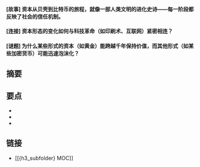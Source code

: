 #### [故事] 资本从贝壳到比特币的旅程，就像一部人类文明的进化史诗——每一阶段都反映了社会的信任机制。


#### [连接] 资本形态的变化如何与科技革命（如印刷术、互联网）紧密相连？


#### [谜题] 为什么某些形式的资本（如黄金）能跨越千年保持价值，而其他形式（如某些加密货币）可能迅速泡沫化？


## 摘要


## 要点

- 
- 
- 

## 链接

- [[{h3_subfolder} MOC]]
